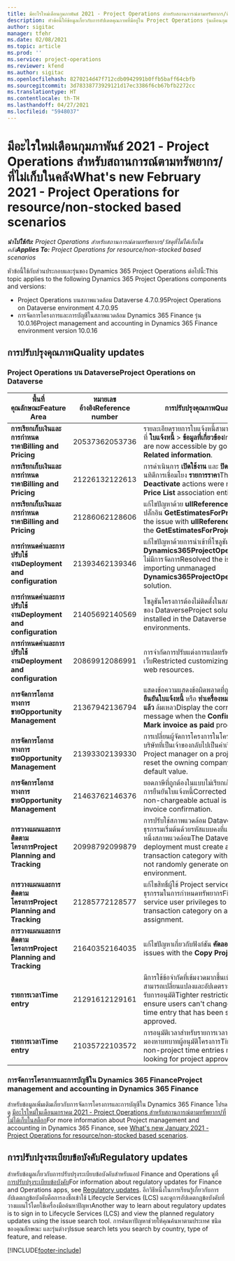 ```yaml
---
title: มีอะไรใหม่เดือนกุมภาพันธ์ 2021 - Project Operations สำหรับสถานการณ์ตามทรัพยากร/ที่ไม่เก็บในคลัง
description: หัวข้อนี้ให้ข้อมูลเกี่ยวกับการอัปเดตคุณภาพที่มีอยู่ใน Project Operations รุ่นเดือนกุมภาพันธ์ 2021 สำหรับภาพรวมการปรับใช้งานสถานการณ์ตามทรัพยากร/ที่ไม่ได้เก็บในสต็อก
author: sigitac
manager: tfehr
ms.date: 02/08/2021
ms.topic: article
ms.prod: ''
ms.service: project-operations
ms.reviewer: kfend
ms.author: sigitac
ms.openlocfilehash: 8270214d47f712cdb0942991b0ffb5baff64cbfb
ms.sourcegitcommit: 3d78338773929121d17ec3386f6cb67bfb2272cc
ms.translationtype: HT
ms.contentlocale: th-TH
ms.lasthandoff: 04/27/2021
ms.locfileid: "5948037"
---
```

# <a name="whats-new-february-2021---project-operations-for-resourcenon-stocked-based-scenarios"></a><span data-ttu-id="85260-103">มีอะไรใหม่เดือนกุมภาพันธ์ 2021 - Project Operations สำหรับสถานการณ์ตามทรัพยากร/ที่ไม่เก็บในคลัง</span><span class="sxs-lookup"><span data-stu-id="85260-103">What's new February 2021 - Project Operations for resource/non-stocked based scenarios</span></span>

<span data-ttu-id="85260-104">_**นำไปใช้กับ:** Project Operations สำหรับสถานการณ์ตามทรัพยากร/วัสดุที่ไม่ได้เก็บในคลัง_</span><span class="sxs-lookup"><span data-stu-id="85260-104">_**Applies To:** Project Operations for resource/non-stocked based scenarios_</span></span>

<span data-ttu-id="85260-105">หัวข้อนี้ใช้กับส่วนประกอบและรุ่นของ Dynamics 365 Project Operations ต่อไปนี้:</span><span class="sxs-lookup"><span data-stu-id="85260-105">This topic applies to the following Dynamics 365 Project Operations components and versions:</span></span>

- <span data-ttu-id="85260-106">Project Operations บนสภาพแวดล้อม Dataverse 4.7.0.95</span><span class="sxs-lookup"><span data-stu-id="85260-106">Project Operations on Dataverse environment 4.7.0.95</span></span>
- <span data-ttu-id="85260-107">การจัดการโครงการและการบัญชีในสภาพแวดล้อม Dynamics 365 Finance รุ่น 10.0.16</span><span class="sxs-lookup"><span data-stu-id="85260-107">Project management and accounting in Dynamics 365 Finance environment version 10.0.16</span></span> 

## <a name="quality-updates"></a><span data-ttu-id="85260-108">การปรับปรุงคุณภาพ</span><span class="sxs-lookup"><span data-stu-id="85260-108">Quality updates</span></span>

### <a name="project-operations-on-dataverse"></a><span data-ttu-id="85260-109">Project Operations บน Dataverse</span><span class="sxs-lookup"><span data-stu-id="85260-109">Project Operations on Dataverse</span></span>

| <span data-ttu-id="85260-110">**พื้นที่คุณลักษณะ**</span><span class="sxs-lookup"><span data-stu-id="85260-110">**Feature Area**</span></span> | <span data-ttu-id="85260-111">**หมายเลขอ้างอิง**</span><span class="sxs-lookup"><span data-stu-id="85260-111">**Reference number**</span></span> | <span data-ttu-id="85260-112">**การปรับปรุงคุณภาพ**</span><span class="sxs-lookup"><span data-stu-id="85260-112">**Quality update**</span></span> |
| --- | --- | --- |
| <span data-ttu-id="85260-113">**การเรียกเก็บเงินและการกำหนดราคา**</span><span class="sxs-lookup"><span data-stu-id="85260-113">**Billing and Pricing**</span></span> | <span data-ttu-id="85260-114">2053736</span><span class="sxs-lookup"><span data-stu-id="85260-114">2053736</span></span> | <span data-ttu-id="85260-115">รายละเอียดรายการใบแจ้งหนี้สามารถเข้าถึงได้แล้วโดยไปที่ **ใบแจ้งหนี้** > **ข้อมูลที่เกี่ยวข้อง**</span><span class="sxs-lookup"><span data-stu-id="85260-115">Invoice line details are now accessible by going to **Invoice** > **Related information**.</span></span> |
| <span data-ttu-id="85260-116">**การเรียกเก็บเงินและการกำหนดราคา**</span><span class="sxs-lookup"><span data-stu-id="85260-116">**Billing and Pricing**</span></span> | <span data-ttu-id="85260-117">2122613</span><span class="sxs-lookup"><span data-stu-id="85260-117">2122613</span></span> | <span data-ttu-id="85260-118">การดำเนินการ **เปิดใช้งาน** และ **ปิดใช้งาน** ถูกลบออกจากเอนทิตีการเชื่อมโยง **รายการราคา**</span><span class="sxs-lookup"><span data-stu-id="85260-118">The **Activate** and **Deactivate** actions were removed from the **Price List** association entities.</span></span> |
| <span data-ttu-id="85260-119">**การเรียกเก็บเงินและการกำหนดราคา**</span><span class="sxs-lookup"><span data-stu-id="85260-119">**Billing and Pricing**</span></span> | <span data-ttu-id="85260-120">2128606</span><span class="sxs-lookup"><span data-stu-id="85260-120">2128606</span></span> | <span data-ttu-id="85260-121">แก้ไขปัญหาด้วย **ullReferenceException** ในปลั๊กอิน **GetEstimatesForProject**</span><span class="sxs-lookup"><span data-stu-id="85260-121">Resolved the issue with **ullReferenceException** in the **GetEstimatesForProject** plug-in.</span></span> |
| <span data-ttu-id="85260-122">**การกำหนดค่าและการปรับใช้งาน**</span><span class="sxs-lookup"><span data-stu-id="85260-122">**Deployment and configuration**</span></span> | <span data-ttu-id="85260-123">2139346</span><span class="sxs-lookup"><span data-stu-id="85260-123">2139346</span></span> | <span data-ttu-id="85260-124">แก้ไขปัญหาด้วยการนำเข้าที่โซลูชัน **Dynamics365ProjectOperationsDualWrite** ไม่มีการจัดการ</span><span class="sxs-lookup"><span data-stu-id="85260-124">Resolved the issue with importing unmanaged **Dynamics365ProjectOperationsDualWrite** solution.</span></span> |
| <span data-ttu-id="85260-125">**การกำหนดค่าและการปรับใช้งาน**</span><span class="sxs-lookup"><span data-stu-id="85260-125">**Deployment and configuration**</span></span> | <span data-ttu-id="85260-126">2140569</span><span class="sxs-lookup"><span data-stu-id="85260-126">2140569</span></span> | <span data-ttu-id="85260-127">โซลูชันโครงการต้องไม่ติดตั้งในสภาพแวดล้อม Teams ของ Dataverse</span><span class="sxs-lookup"><span data-stu-id="85260-127">Project solution must not be installed in the Dataverse Teams environments.</span></span> |
| <span data-ttu-id="85260-128">**การกำหนดค่าและการปรับใช้งาน**</span><span class="sxs-lookup"><span data-stu-id="85260-128">**Deployment and configuration**</span></span> | <span data-ttu-id="85260-129">2086991</span><span class="sxs-lookup"><span data-stu-id="85260-129">2086991</span></span> | <span data-ttu-id="85260-130">การจำกัดการปรับแต่งการแปลทรัพยากรบนเว็บ</span><span class="sxs-lookup"><span data-stu-id="85260-130">Restricted customizing localization of web resources.</span></span> |
| <span data-ttu-id="85260-131">**การจัดการโอกาสทางการขาย**</span><span class="sxs-lookup"><span data-stu-id="85260-131">**Opportunity Management**</span></span> | <span data-ttu-id="85260-132">2136794</span><span class="sxs-lookup"><span data-stu-id="85260-132">2136794</span></span> | <span data-ttu-id="85260-133">แสดงข้อความแสดงข้อผิดพลาดที่ถูกต้องเมื่อกระบวนการ **ยืนยันใบแจ้งหนี้** หรือ **ทำเครื่องหมายใบแจ้งหนี้ว่าชำระแล้ว** ล้มเหลว</span><span class="sxs-lookup"><span data-stu-id="85260-133">Display the correct error message when the **Confirm invoice** or **Mark invoice as paid** processes fail.</span></span> |
| <span data-ttu-id="85260-134">**การจัดการโอกาสทางการขาย**</span><span class="sxs-lookup"><span data-stu-id="85260-134">**Opportunity Management**</span></span> | <span data-ttu-id="85260-135">2139330</span><span class="sxs-lookup"><span data-stu-id="85260-135">2139330</span></span> | <span data-ttu-id="85260-136">การเปลี่ยนผู้จัดการโครงการในโครงการจะต้องไม่รีเซ็ตบริษัทที่เป็นเจ้าของกลับไปเป็นค่าเริ่มต้น</span><span class="sxs-lookup"><span data-stu-id="85260-136">Changing the Project manager on a project must not reset the owning company back to the default value.</span></span> |
| <span data-ttu-id="85260-137">**การจัดการโอกาสทางการขาย**</span><span class="sxs-lookup"><span data-stu-id="85260-137">**Opportunity Management**</span></span> | <span data-ttu-id="85260-138">2146376</span><span class="sxs-lookup"><span data-stu-id="85260-138">2146376</span></span> | <span data-ttu-id="85260-139">ยอดภาษีที่ถูกต้องในแบบไม่เรียกเก็บจริงถูกสร้างขึ้นจากการยืนยันใบแจ้งหนี้</span><span class="sxs-lookup"><span data-stu-id="85260-139">Corrected tax amount in a non-chargeable actual is created from invoice confirmation.</span></span> |
| <span data-ttu-id="85260-140">**การวางแผนและการติดตามโครงการ**</span><span class="sxs-lookup"><span data-stu-id="85260-140">**Project Planning and Tracking**</span></span> | <span data-ttu-id="85260-141">2099879</span><span class="sxs-lookup"><span data-stu-id="85260-141">2099879</span></span> | <span data-ttu-id="85260-142">การปรับใช้สภาพแวดล้อม Dataverse ต้องสร้างประเภทธุรกรรมเริ่มต้นด้วยรหัสแบบคงที่และไม่สร้างแบบสุ่มต่อหนึ่งสภาพแวดล้อม</span><span class="sxs-lookup"><span data-stu-id="85260-142">The Dataverse environment deployment must create a default transaction category with a static ID and not randomly generate one per environment.</span></span> |
| <span data-ttu-id="85260-143">**การวางแผนและการติดตามโครงการ**</span><span class="sxs-lookup"><span data-stu-id="85260-143">**Project Planning and Tracking**</span></span> | <span data-ttu-id="85260-144">2128577</span><span class="sxs-lookup"><span data-stu-id="85260-144">2128577</span></span> | <span data-ttu-id="85260-145">แก้ไขสิทธิ์ผู้ใช้ Project service เพื่ออัปเดตประเภทธุรกรรมในการกำหนดทรัพยากร</span><span class="sxs-lookup"><span data-stu-id="85260-145">Fixed the Project service user privileges to update the transaction category on a resource assignment.</span></span> |
| <span data-ttu-id="85260-146">**การวางแผนและการติดตามโครงการ**</span><span class="sxs-lookup"><span data-stu-id="85260-146">**Project Planning and Tracking**</span></span> | <span data-ttu-id="85260-147">2164035</span><span class="sxs-lookup"><span data-stu-id="85260-147">2164035</span></span> | <span data-ttu-id="85260-148">แก้ไขปัญหาเกี่ยวกับฟังก์ชัน **คัดลอกโครงการ**</span><span class="sxs-lookup"><span data-stu-id="85260-148">Fixed issues with the **Copy Project** function.</span></span> |
| <span data-ttu-id="85260-149">**รายการเวลา**</span><span class="sxs-lookup"><span data-stu-id="85260-149">**Time entry**</span></span> | <span data-ttu-id="85260-150">2129161</span><span class="sxs-lookup"><span data-stu-id="85260-150">2129161</span></span> | <span data-ttu-id="85260-151">มีการใช้ข้อจำกัดที่เข้มงวดมากขึ้นเพื่อให้แน่ใจว่าผู้ใช้ไม่สามารถเปลี่ยนแปลงและอัปเดตรายการเวลาที่ถูกส่งหรือได้รับการอนุมัติ</span><span class="sxs-lookup"><span data-stu-id="85260-151">Tighter restrictions are applied to ensure users can't change and update a time entry that has been submitted or approved.</span></span> |
| <span data-ttu-id="85260-152">**รายการเวลา**</span><span class="sxs-lookup"><span data-stu-id="85260-152">**Time entry**</span></span> | <span data-ttu-id="85260-153">2103572</span><span class="sxs-lookup"><span data-stu-id="85260-153">2103572</span></span> | <span data-ttu-id="85260-154">การอนุมัติเวลาสำหรับรายการเวลาที่ไม่ใช่โครงการต้องไม่มองหาบทบาทผู้อนุมัติโครงการ</span><span class="sxs-lookup"><span data-stu-id="85260-154">Time approval for non-project time entries must not be looking for project approver role.</span></span> |

### <a name="project-management-and-accounting-in-dynamics-365-finance"></a><span data-ttu-id="85260-155">การจัดการโครงการและการบัญชีใน Dynamics 365 Finance</span><span class="sxs-lookup"><span data-stu-id="85260-155">Project management and accounting in Dynamics 365 Finance</span></span> 

<span data-ttu-id="85260-156">สำหรับข้อมูลเพิ่มเติมเกี่ยวกับการจัดการโครงการและการบัญชีใน Dynamics 365 Finance โปรดดู [มีอะไรใหม่ในเดือนมกราคม 2021 - Project Operations สำหรับสถานการณ์ตามทรัพยากร/ที่ไม่ได้เก็บในสต็อก](whats-new-jan-2021-resource-based.md)</span><span class="sxs-lookup"><span data-stu-id="85260-156">For more information about Project management and accounting in Dynamics 365 Finance, see [What's new January 2021 - Project Operations for resource/non-stocked based scenarios](whats-new-jan-2021-resource-based.md).</span></span>


## <a name="regulatory-updates"></a><span data-ttu-id="85260-157">การปรับปรุงระเบียบข้อบังคับ</span><span class="sxs-lookup"><span data-stu-id="85260-157">Regulatory updates</span></span>

<span data-ttu-id="85260-158">สำหรับข้อมูลเกี่ยวกับการปรับปรุงระเบียบข้อบังคับสำหรับแอป Finance and Operations ดูที่ [การปรับปรุงระเบียบข้อบังคับ](/dynamics365/finance/localizations/regulatory-updates)</span><span class="sxs-lookup"><span data-stu-id="85260-158">For information about regulatory updates for Finance and Operations apps, see [Regulatory updates](/dynamics365/finance/localizations/regulatory-updates).</span></span> <span data-ttu-id="85260-159">อีกวิธีหนึ่งในการเรียนรู้เกี่ยวกับการอัปเดตกฎข้อบังคับคือการลงชื่อเข้าใช้ Lifecycle Services (LCS) และดูการอัปเดตกฎข้อบังคับที่วางแผนไว้โดยใช้เครื่องมือค้นหาปัญหา</span><span class="sxs-lookup"><span data-stu-id="85260-159">Another way to learn about regulatory updates is to sign in to Lifecycle Services (LCS) and view the planned regulatory updates using the issue search tool.</span></span> <span data-ttu-id="85260-160">การค้นหาปัญหาช่วยให้คุณค้นหาตามประเทศ ชนิดของคุณลักษณะ และรุ่นต่างๆ</span><span class="sxs-lookup"><span data-stu-id="85260-160">Issue search lets you search by country, type of feature, and release.</span></span>


[!INCLUDE[footer-include](../includes/footer-banner.md)]
